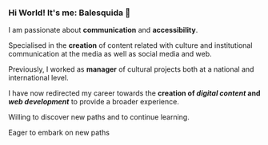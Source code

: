 ### Hi World!  It's me: Balesquida 👋

  I am passionate about **communication** and **accessibility**. 
  
  Specialised in the **creation** of content related with culture and institutional communication at the media as well as social media and web. 
  
  Previously, I worked as **manager** of cultural projects both at a national and international level. 
  
  I have now redirected my career towards the **creation of _digital content_ and _web development_** to provide a broader experience.

  Willing to discover new paths and to continue learning.

  Eager to embark on new paths
